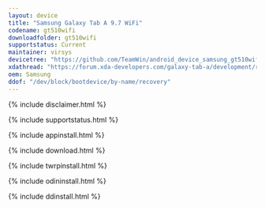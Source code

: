 ```yaml
---
layout: device
title: "Samsung Galaxy Tab A 9.7 WiFi"
codename: gt510wifi
downloadfolder: gt510wifi
supportstatus: Current
maintainer: virsys
devicetree: "https://github.com/TeamWin/android_device_samsung_gt510wifi"
xdathread: "https://forum.xda-developers.com/galaxy-tab-a/development/recovery-twrp-samsung-galaxy-tab-9-7-t3846459"
oem: Samsung
ddof: "/dev/block/bootdevice/by-name/recovery"
---
```

	
{% include disclaimer.html %}
	
{% include supportstatus.html %}
	
{% include appinstall.html %}
	
{% include download.html %}
	
{% include twrpinstall.html %}
	
{% include odininstall.html %}

{% include ddinstall.html %}
